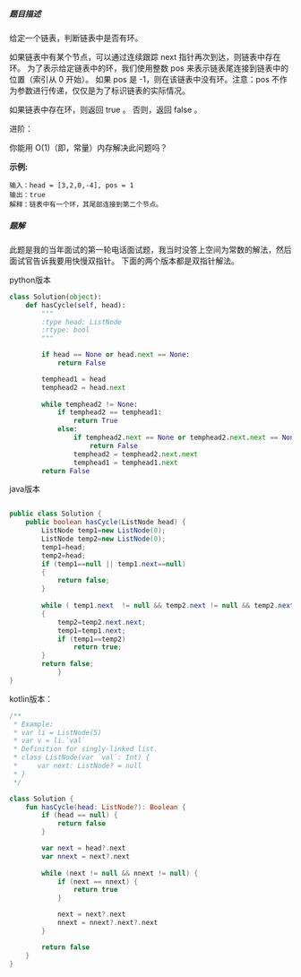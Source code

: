 ##### 题目描述

给定一个链表，判断链表中是否有环。

如果链表中有某个节点，可以通过连续跟踪 next 指针再次到达，则链表中存在环。 为了表示给定链表中的环，我们使用整数 pos 来表示链表尾连接到链表中的位置（索引从 0 开始）。 如果 pos 是 -1，则在该链表中没有环。注意：pos 不作为参数进行传递，仅仅是为了标识链表的实际情况。

如果链表中存在环，则返回 true 。 否则，返回 false 。

进阶：

你能用 O(1)（即，常量）内存解决此问题吗？


**示例:**

```
输入：head = [3,2,0,-4], pos = 1
输出：true
解释：链表中有一个环，其尾部连接到第二个节点。
```

##### 题解

此题是我的当年面试的第一轮电话面试题，我当时没答上空间为常数的解法，然后面试官告诉我要用快慢双指针。
下面的两个版本都是双指针解法。

python版本
```python
class Solution(object):
    def hasCycle(self, head):
        """
        :type head: ListNode
        :rtype: bool
        """

        if head == None or head.next == None:
            return False

        temphead1 = head
        temphead2 = head.next
        
        while temphead2 != None:
            if temphead2 == temphead1:
                return True
            else:
                if temphead2.next == None or temphead2.next.next == None:
                    return False
                temphead2 = temphead2.next.next
                temphead1 = temphead1.next
        return False
```

java版本
```java

public class Solution {
    public boolean hasCycle(ListNode head) {
        ListNode temp1=new ListNode(0);
        ListNode temp2=new ListNode(0);
        temp1=head;
        temp2=head;
        if (temp1==null || temp1.next==null)
        {
            return false;
        }
            
        while ( temp1.next  != null && temp2.next != null && temp2.next.next!= null)
        {
            temp2=temp2.next.next;
            temp1=temp1.next;
            if (temp1==temp2)
                return true;
        }
        return false;
		    }
}
```



kotlin版本：

```kotlin
/**
 * Example:
 * var li = ListNode(5)
 * var v = li.`val`
 * Definition for singly-linked list.
 * class ListNode(var `val`: Int) {
 *     var next: ListNode? = null
 * }
 */

class Solution {
    fun hasCycle(head: ListNode?): Boolean {
        if (head == null) {
            return false
        }

        var next = head?.next
        var nnext = next?.next
    
        while (next != null && nnext != null) {
            if (next == nnext) {
                return true
            }

            next = next?.next
            nnext = nnext?.next?.next
        }

        return false
    }
}
```

